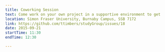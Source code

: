 ```yaml
---
title: Coworking Session
text: Come work on your own project in a supportive environment to get (and give) help from your peers!
location: Simon Fraser University, Burnaby Campus, SSB 7172
link: https://github.com/ttimbers/studyGroup/issues/18
date: 2015-09-21
startTime: 11:30
endTime: 12:30

---
```

